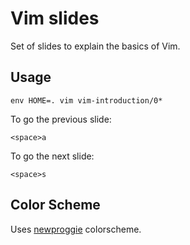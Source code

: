 # Vim slides

Set of slides to explain the basics of Vim.

## Usage

	env HOME=. vim vim-introduction/0*

To go the previous slide:

    <space>a

To go the next slide:

    <space>s

## Color Scheme

Uses [newproggie](http://vimcolors.com/648/newproggie/dark) colorscheme.
